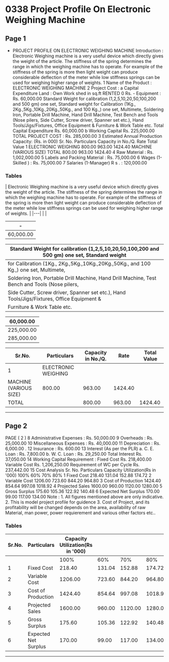 # 0338 Project Profile On Electronic Weighing Machine

## Page 1

- PROJECT PROFILE ON ELECTRONIC WEIGHING MACHINE Introduction : Electronic Weighing machine is a very useful device which directly gives the weight of the article. The stiffness of the spring determines the range in which the weighing machine has to operate. For example of the stiffness of the spring is more then light weight can produce considerable deflection of the meter while low stiffness springs can be used for weighing higher range of weights. 1 Name of the Product : ELECTRONIC WEIGHING MACHINE 2 Project Cost : a Capital Expenditure Land : Own Work shed in sq.ft RENTED 0 Rs. - Equipment : Rs. 60,000.00 Standard Weight for calibration (1,2,5,10,20,50,100,200 and 500 gm) one set, Standard weight for Calibration (1Kg., 2Kg.,5Kg.,10Kg.,20Kg.,50Kg., and 100 Kg.,) one set, Multimete, Soldering Iron, Portable Drill Machine, Hand Drill Machine, Test Bench and Tools (Nose pilers, Side Cutter, Screw driver, Spanner set etc.), Hand Tools/Jigs/Fixtures, Office Equipment & Furniture & Work Table etc. Total Capital Expenditure Rs. 60,000.00 b Working Capital Rs. 225,000.00 TOTAL PROJECT COST : Rs. 285,000.00 3 Estimated Annual Production Capacity: (Rs. in 000) Sr. No. Particulars Capacity in No./Q. Rate Total Value 1 ELECTRONIC WEIGHING 800.00 963.00 1424.40 MACHINE (VARIOUS SIZE) TOTAL 800.00 963.00 1424.40 4 Raw Material : Rs. 1,002,000.00 5 Labels and Packing Material : Rs. 75,000.00 6 Wages (1- Skilled ) : Rs. 75,000.00 7 Salaries (1-Manager) R s . : 120,000.00

### Tables

| Electronic Weighing machine is a very useful device which directly gives the weight of the article. The stiffness of
the spring determines the range in which the weighing machine has to operate. For example of the stiffness of the
spring is more then light weight can produce considerable deflection of the meter while low stiffness springs can
be used for weighing higher range of weights. |
|---|
|  |

| - |
|---|
| 60,000.00 |

| Standard Weight for calibration (1,2,5,10,20,50,100,200 and 500 gm) one set, Standard weight |
|---|
| for Calibration (1Kg., 2Kg.,5Kg.,10Kg.,20Kg.,50Kg., and 100 Kg.,) one set, Multimete,
Soldering Iron, Portable Drill Machine, Hand Drill Machine, Test Bench and Tools (Nose pilers, |
| Side Cutter, Screw driver, Spanner set etc.), Hand Tools/Jigs/Fixtures, Office Equipment & |
| Furniture & Work Table etc. |

| 60,000.00 |
|---|
| 225,000.00 |
| 285,000.00 |

| Sr.No. | Particulars | Capacity in No./Q. | Rate | Total Value |
|---|---|---|---|---|
| 1 | ELECTRONIC WEIGHING
MACHINE (VARIOUS SIZE) | 800.00 | 963.00 | 1424.40 |
| TOTAL |  | 800.00 | 963.00 | 1424.40 |

---

## Page 2

PAGE ( 2 ) 8 Administrative Expenses : Rs. 50,000.00 9 Overheads : Rs. 25,000.00 10 Miscellaneous Expenses : Rs. 40,000.00 11 Depreciation : Rs. 6,000.00 . 12 Insurance : Rs. 600.00 13 Interest (As per the PLR) a. C. E. Loan : Rs. 7,800.00 b. W. C. Loan : Rs. 29,250.00 Total Interest Rs. 37,050.00 14 Working Capital Requirement : Fixed Cost Rs. 218,400.00 Variable Cost Rs. 1,206,250.00 Requirement of WC per Cycle Rs. 237,442.00 15 Cost Analysis Sr. No. Particulars Capacity Utilization(Rs in '000) 100% 60% 70% 80% 1 Fixed Cost 218.40 131.04 152.88 174.72 2 Variable Cost 1206.00 723.60 844.20 964.80 3 Cost of Production 1424.40 854.64 997.08 1018.92 4 Projected Sales 1600.00 960.00 1120.00 1280.00 5 Gross Surplus 175.60 105.36 122.92 140.48 6 Expected Net Surplus 170.00 99.00 117.00 134.00 Note : 1. All figures mentioned above are only indicative. 2. This is model project profile for guidence 3. Cost of Project, and its profitability will be changed depends on the area, availability of raw Material, man power, power requierement and various other factors etc..

### Tables

| Sr.No. | Particulars | Capacity Utilization(Rs in '000) |  |  |  |
|---|---|---|---|---|---|
|  |  | 100% | 60% | 70% | 80% |
| 1 | Fixed Cost | 218.40 | 131.04 | 152.88 | 174.72 |
| 2 | Variable Cost | 1206.00 | 723.60 | 844.20 | 964.80 |
| 3 | Cost of Production | 1424.40 | 854.64 | 997.08 | 1018.92 |
| 4 | Projected Sales | 1600.00 | 960.00 | 1120.00 | 1280.00 |
| 5 | Gross Surplus | 175.60 | 105.36 | 122.92 | 140.48 |
| 6 | Expected Net Surplus | 170.00 | 99.00 | 117.00 | 134.00 |

---
